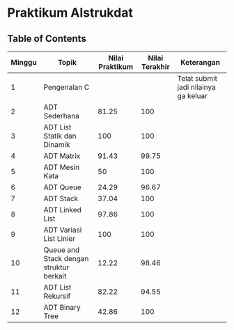 <h1> Praktikum Alstrukdat </h1>

## **Table of Contents**
| Minggu | Topik | Nilai Praktikum <br> | Nilai Terakhir | Keterangan |
|------|--------|-------|---------------|--|
| 1   | Pengenalan C | | | Telat submit jadi nilainya ga keluar|
| 2 | ADT Sederhana| 81.25 | 100 ||
| 3 | ADT List Statik dan Dinamik | 100 | 100| |
| 4 | ADT Matrix | 91.43 | 99.75 | |
| 5 | ADT Mesin Kata |50 | 100 | |
| 6 | ADT Queue |24.29 | 96.67 | |
| 7 | ADT Stack | 37.04 | 100 | |
| 8 | ADT Linked List |97.86 | 100| |
| 9 | ADT Variasi List Linier | 100 | 100 | |
| 10 | Queue and Stack dengan struktur berkait | 12.22| 98.46 ||
| 11 | ADT List Rekursif | 82.22 | 94.55 |
| 12 | ADT Binary Tree | 42.86| 100 |

